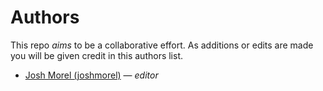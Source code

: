 # Authors

This repo *aims* to be a collaborative effort. As additions or edits are made you will be given credit in this authors list.

* [Josh Morel (joshmorel)](https://github.com/joshmorel) — _editor_
